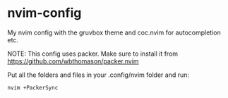 # nvim-config
My nvim config with the gruvbox theme and coc.nvim for autocompletion etc.

NOTE: This config uses packer. Make sure to install it from https://github.com/wbthomason/packer.nvim

Put all the folders and files in your .config/nvim folder and run:

```nvim +PackerSync```

